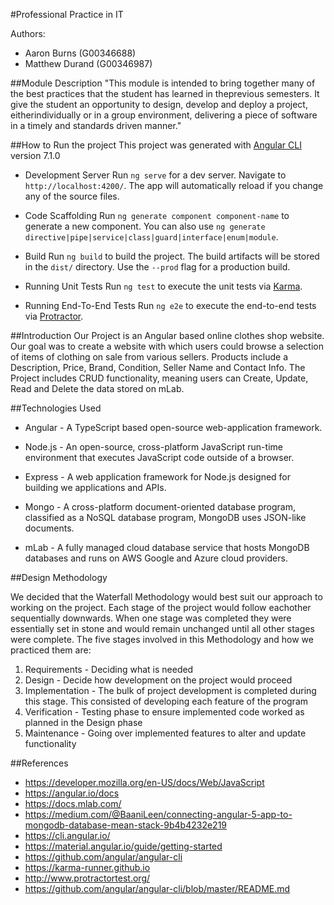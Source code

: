 #Professional Practice in IT

Authors:
+ Aaron Burns (G00346688)
+ Matthew Durand (G00346987)


##Module Description
"This module is intended to bring together many of the best practices that the student has learned in theprevious semesters. It give the student an opportunity to design, develop and deploy a project, eitherindividually or in a group environment, delivering a piece of software in a timely and standards driven manner."


##How to Run the project
This project was generated with [Angular CLI](https://github.com/angular/angular-cli) version 7.1.0

+ Development Server
Run `ng serve` for a dev server. Navigate to `http://localhost:4200/`. The app will automatically reload if you change any of the source files.

+ Code Scaffolding
Run `ng generate component component-name` to generate a new component. You can also use `ng generate directive|pipe|service|class|guard|interface|enum|module`.

+ Build
Run `ng build` to build the project. The build artifacts will be stored in the `dist/` directory. Use the `--prod` flag for a production build.

+ Running Unit Tests
Run `ng test` to execute the unit tests via [Karma](https://karma-runner.github.io).

+ Running End-To-End Tests
Run `ng e2e` to execute the end-to-end tests via [Protractor](http://www.protractortest.org/).


##Introduction
Our Project is an Angular based online clothes shop website. Our goal was to create a website with which users could browse a selection of items of clothing on sale from various sellers. Products include a Description, Price, Brand, Condition, Seller Name and Contact Info. The Project includes CRUD functionality, meaning users can Create, Update, Read and Delete the data stored on mLab.


##Technologies Used

+ Angular - A TypeScript based open-source web-application framework.

+ Node.js - An open-source, cross-platform JavaScript run-time environment that executes JavaScript code outside of a browser.

+ Express - A web application framework for Node.js designed for building we applications and APIs.

+ Mongo - A cross-platform document-oriented database program, classified as a NoSQL database program, MongoDB uses JSON-like documents.
 
+ mLab - A fully managed cloud database service that hosts MongoDB databases and runs on AWS Google and Azure cloud providers.


##Design Methodology

We decided that the Waterfall Methodology would best suit our approach to working on the project. Each stage of the project would follow eachother sequentially downwards. When one stage was completed they were essentially set in stone and would remain unchanged until all other stages were complete. 
The five stages involved in this Methodology and how we practiced them are:
1. Requirements - Deciding what is needed
2. Design - Decide how development on the project would proceed
3. Implementation - The bulk of project development is completed during this stage. This consisted of developing each feature of the program
4. Verification - Testing phase to ensure implemented code worked as planned in the Design phase
5. Maintenance - Going over implemented features to alter and update functionality 


##References

+ https://developer.mozilla.org/en-US/docs/Web/JavaScript
+ https://angular.io/docs
+ https://docs.mlab.com/
+ https://medium.com/@BaaniLeen/connecting-angular-5-app-to-mongodb-database-mean-stack-9b4b4232e219
+ https://cli.angular.io/
+ https://material.angular.io/guide/getting-started
+ https://github.com/angular/angular-cli
+ https://karma-runner.github.io
+ http://www.protractortest.org/
+ https://github.com/angular/angular-cli/blob/master/README.md
